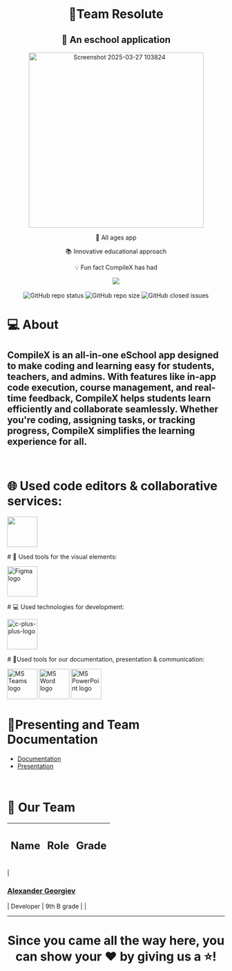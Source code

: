 <h1 align="center">🧠Team Resolute</h1>
<h2 align="center">🧬 An eschool application</h2>
<p align="center" >
<a"><img width="405" alt="Screenshot 2025-03-27 103824" src="https://github.com/user-attachments/assets/a516f133-74cc-412c-ae59-e5ac7e25c49f" />
</a>
</p>

<p align="center">
<a href="file:///D:/New%20folder%20(4)/logo1-Photoroom.png" alt="Logo_AlgoStax" alt="Logo" width=250px /></a>
<div align="center">
<p>🧸 All ages app</p>
<p>📚 Innovative educational approach</p>
<p>💡 Fun fact CompileX has had </p>
<img align="center" src="https://api.visitorbadge.io/api/visitors?path=/codingburgas/10grade-christmas-luck-AlgoStax&label=Visitors&labelColor=9FCEE5&countColor=9FCEE5&labelStyle=upper">
</br>
</br>
<img alt="GitHub repo status" src="https://img.shields.io/badge/status-active-green">
<img alt="GitHub repo size" src="https://img.shields.io/github/repo-size/codingburgas/10grade-christmas-luck-AlgoStax?color=blue&style=flat-square">
<img alt="GitHub closed issues" src="https://img.shields.io/github/issues-closed/codingburgas/10grade-christmas-luck-AlgoStax">
</p>
</div>

# 💻 About
## CompileX is an all-in-one eSchool app designed to make coding and learning easy for students, teachers, and admins. With features like in-app code execution, course management, and real-time feedback, CompileX helps students learn efficiently and collaborate seamlessly. Whether you're coding, assigning tasks, or tracking progress, CompileX simplifies the learning experience for all.

</p>
<p align="center">

<br>

# 🌐 Used code editors & collaborative services:
<p align="left gap="10px">
<a"><img width=70px src="https://github.com/user-attachments/assets/fc4e639f-b678-4b4b-9fe0-fb42d4adc48d" alt=""/></a>
</p>
<p align="left" gap="10px">
</p>
# 🎨 Used tools for the visual elements:
<p align="left" gap="10px">
<a href="https://www.figma.com/"><img src="https://img.icons8.com/color/344/figma--v1.png" alt="Figma logo" width=70px/></a>
</p>
# 💻 Used technologies for development:
<div align="left" >
<p align="left gap="10px">
<a href="https://cplusplus.com/"><img width=70px src="https://img.icons8.com/fluency/48/c-plus-plus-logo.png" alt="c-plus-plus-logo"/></a>
</p>
</div>
# 📑Used tools for our documentation, presentation & communication:
<p align="left">
<a href="https://www.microsoft.com/en/microsoft-teams/group-chat-software"><img src="https://img.icons8.com/fluency/48/microsoft-teams-2019.png" alt = "MS Teams logo" width=70px /></a>
<a href="https://www.microsoft.com/en-ww/microsoft-365/word"><img src="https://img.icons8.com/color/48/microsoft-word-2019--v2.png" alt="MS Word logo" width=70px /></a>
<a href="https://www.microsoft.com/en-ww/microsoft-365/powerpoint"><img src="https://img.icons8.com/color/344/ms-powerpoint.png" alt="MS PowerPoint logo" width=70px /></a>
</p>

# 🌟Presenting and Team Documentation
- [Documentation](https://codingburgas-my.sharepoint.com/:w:/g/personal/avgeorgiev23_codingburgas_bg/EQlJzbiqEuNAttn5nWoXiRQBL78kvM6YXkqtyWif7EnX7Q?e=E10DcZ)
- [Presentation](https://codingburgas-my.sharepoint.com/:p:/g/personal/nggeorgieva23_codingburgas_bg/EdMEcUzu8r1Miyn-V7q6FW0BN1Ka6caXReEPb8ZhVWJebQ?e=Usa9PH)
<br>

# 🧒 Our Team
| <h2>Name</h2> | <h2>Role</h2> | <h2>Grade</h2> |
| :---:   | :---: | :---: |


| <h3><a href = "https://github.com/AVGeorgiev23 ">Alexander Georgiev</a></h3> | Developer | 9th B grade |
|







<hr>

<h1 align="center">
 Since you came all the way here, you can show your ❤ by giving us a ⭐!
</h1>


